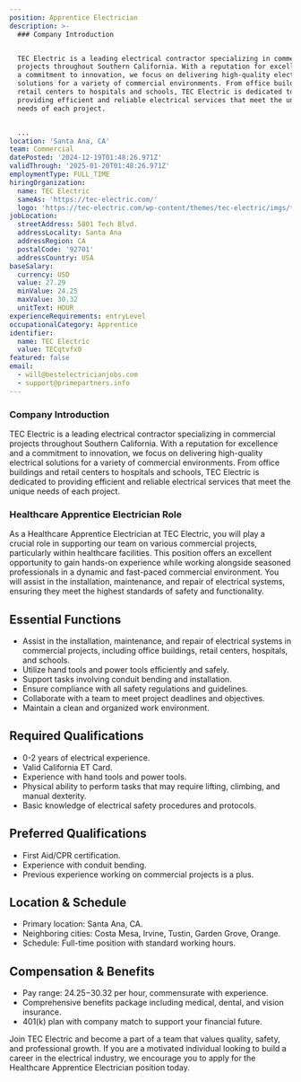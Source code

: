 ```yaml
---
position: Apprentice Electrician
description: >-
  ### Company Introduction


  TEC Electric is a leading electrical contractor specializing in commercial
  projects throughout Southern California. With a reputation for excellence and
  a commitment to innovation, we focus on delivering high-quality electrical
  solutions for a variety of commercial environments. From office buildings and
  retail centers to hospitals and schools, TEC Electric is dedicated to
  providing efficient and reliable electrical services that meet the unique
  needs of each project.


  ...
location: 'Santa Ana, CA'
team: Commercial
datePosted: '2024-12-19T01:48:26.971Z'
validThrough: '2025-01-20T01:48:26.971Z'
employmentType: FULL_TIME
hiringOrganization:
  name: TEC Electric
  sameAs: 'https://tec-electric.com/'
  logo: 'https://tec-electric.com/wp-content/themes/tec-electric/imgs/tec-logo.png'
jobLocation:
  streetAddress: 5801 Tech Blvd.
  addressLocality: Santa Ana
  addressRegion: CA
  postalCode: '92701'
  addressCountry: USA
baseSalary:
  currency: USD
  value: 27.29
  minValue: 24.25
  maxValue: 30.32
  unitText: HOUR
experienceRequirements: entryLevel
occupationalCategory: Apprentice
identifier:
  name: TEC Electric
  value: TECqtvfx0
featured: false
email:
  - will@bestelectricianjobs.com
  - support@primepartners.info
---
```




### Company Introduction

TEC Electric is a leading electrical contractor specializing in commercial projects throughout Southern California. With a reputation for excellence and a commitment to innovation, we focus on delivering high-quality electrical solutions for a variety of commercial environments. From office buildings and retail centers to hospitals and schools, TEC Electric is dedicated to providing efficient and reliable electrical services that meet the unique needs of each project.

### Healthcare Apprentice Electrician Role

As a Healthcare Apprentice Electrician at TEC Electric, you will play a crucial role in supporting our team on various commercial projects, particularly within healthcare facilities. This position offers an excellent opportunity to gain hands-on experience while working alongside seasoned professionals in a dynamic and fast-paced commercial environment. You will assist in the installation, maintenance, and repair of electrical systems, ensuring they meet the highest standards of safety and functionality.

## Essential Functions

- Assist in the installation, maintenance, and repair of electrical systems in commercial projects, including office buildings, retail centers, hospitals, and schools.
- Utilize hand tools and power tools efficiently and safely.
- Support tasks involving conduit bending and installation.
- Ensure compliance with all safety regulations and guidelines.
- Collaborate with a team to meet project deadlines and objectives.
- Maintain a clean and organized work environment.

## Required Qualifications

- 0-2 years of electrical experience.
- Valid California ET Card.
- Experience with hand tools and power tools.
- Physical ability to perform tasks that may require lifting, climbing, and manual dexterity.
- Basic knowledge of electrical safety procedures and protocols.

## Preferred Qualifications

- First Aid/CPR certification.
- Experience with conduit bending.
- Previous experience working on commercial projects is a plus.

## Location & Schedule

- Primary location: Santa Ana, CA.
- Neighboring cities: Costa Mesa, Irvine, Tustin, Garden Grove, Orange.
- Schedule: Full-time position with standard working hours.

## Compensation & Benefits

- Pay range: $24.25-$30.32 per hour, commensurate with experience.
- Comprehensive benefits package including medical, dental, and vision insurance.
- 401(k) plan with company match to support your financial future.

Join TEC Electric and become a part of a team that values quality, safety, and professional growth. If you are a motivated individual looking to build a career in the electrical industry, we encourage you to apply for the Healthcare Apprentice Electrician position today.
